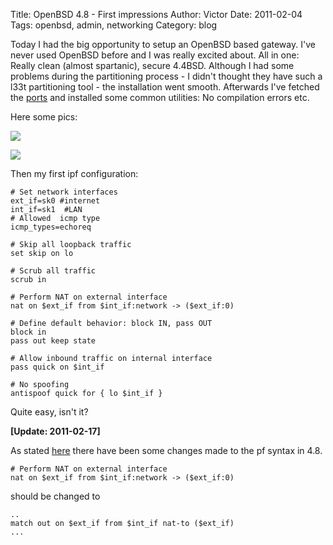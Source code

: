 Title: OpenBSD 4.8 - First impressions
Author: Victor
Date: 2011-02-04
Tags: openbsd, admin, networking
Category: blog

Today I had the big opportunity to setup an OpenBSD based gateway. I've never used OpenBSD before and I was really excited about. All in one: Really clean (almost spartanic), secure 4.4BSD. Although I had some problems during the partitioning process - I didn't thought they have such a l33t partitioning tool - the installation went smooth. Afterwards I've fetched the [ports][1] and installed some common utilities: No compilation errors etc.

Here some pics:

![](http://dl.dornea.nu/img/2011/230/04022011268.jpg)

![](http://dl.dornea.nu/img/2011/230/04022011269.jpg)

Then my first ipf configuration:

~~~.shell
# Set network interfaces
ext_if=sk0 #internet
int_if=sk1  #LAN
# Allowed  icmp type
icmp_types=echoreq

# Skip all loopback traffic
set skip on lo

# Scrub all traffic
scrub in

# Perform NAT on external interface
nat on $ext_if from $int_if:network -> ($ext_if:0)

# Define default behavior: block IN, pass OUT
block in
pass out keep state

# Allow inbound traffic on internal interface
pass quick on $int_if

# No spoofing
antispoof quick for { lo $int_if }
~~~

Quite easy, isn't it?


**[Update: 2011-02-17]**

As stated [here][4] there have been some changes made to the pf syntax in 4.8.

~~~.shell
# Perform NAT on external interface
nat on $ext_if from $int_if:network -> ($ext_if:0)
~~~

should be changed to

~~~.shell
..
match out on $ext_if from $int_if nat-to ($ext_if)
...
~~~

 [1]: http://www.openbsd.org/faq/faq15.html
 [4]: http://www.openbsd.org/faq/upgrade47.html
